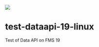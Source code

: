 ![](https://github.com/premiumsystem/test-dataapi-19-linux/workflows/build/badge.svg)
# test-dataapi-19-linux
Test of Data API on FMS 19
